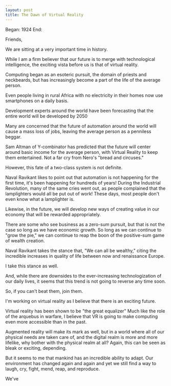 ```yaml
---
layout: post
title: The Dawn of Virtual Reality
---
```


Began: 1924
End: 

Friends,

We are sitting at a very important time in history.

While I am a firm believer that our future is to merge with technological intelligence, the exciting vista before us is that of virtual reality.

Computing began as an esoteric pursuit, the domain of priests and neckbeards, but has increasingly become a part of the life of the average person.

Even people living in rural Africa with no electricity in their homes now use smartphones on a daily basis.

Development experts around the world have been forecasting that the entire world will be developed by 2050

Many are concerned that the future of automation around the world will cause a mass loss of jobs, leaving the average person as a penniless beggar.

Sam Altman of Y-combinator has predicted that the future will center around basic income for the average person, with Virtual Reality to keep them entertained.
Not a far cry from Nero's "bread and circuses."

However, this fate of a two-class system is not definite.

Naval Ravikant likes to point out that automation is not happening for the first time, it's been happening for hundreds of years! During the Industrial Revolution, many of the same cries went out, as people complained that the lamplighters would all be put out of work! These days, most people don't even know what a lamplighter is.

Likewise, in the future, we will develop new ways of creating value in our economy that will be rewarded appropriately.

There are some who see business as a zero-sum pursuit, but that is not the case so long as we have economic growth. So long as we can continue to "grow the pie," we can continue to reap the boon of the positive-sum game of wealth creation.

Naval Ravikant takes the stance that, "We can all be wealthy," citing the incredible increases in quality of life between now and renaissance Europe.

I take this stance as well. 

And, while there are downsides to the ever-increasing technologization of our daily lives, it seems that this trend is not going to reverse any time soon.

So, if you can't beat them, join them.

I'm working on virtual reality as I believe that there is an exciting future.

Virtual reality has been shown to be "the great equalizer"
Much like the role of the arquebus in warfare, I believe that VR is going to make computing even more accessible than in the past.

Augmented reality will make its mark as well, but in a world where all of our physical needs are taken care of, and the digital realm is more and more lifelike, why bother with the physical realm at all?
Again, this can be seen as bleak or exciting, depending. 

But it seems to me that mankind has an incredible ability to adapt. 
Our environment has changed again and again and yet we still find a way to laugh, cry, fight, mend, reap, and reproduce.

We've 
